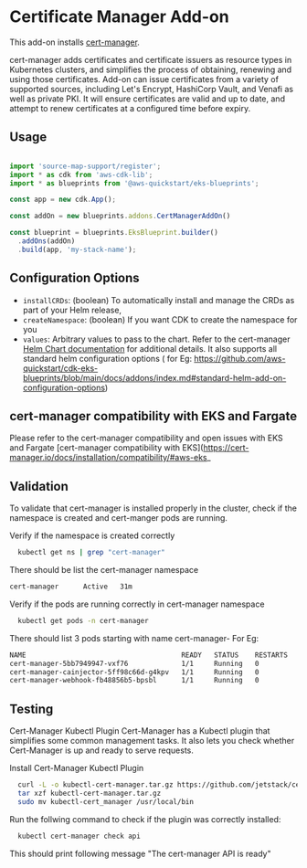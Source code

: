 # Certificate Manager Add-on

This add-on installs [cert-manager](https://github.com/cert-manager/cert-manager).

cert-manager adds certificates and certificate issuers as resource types in Kubernetes clusters, and simplifies the process of obtaining, renewing and using those certificates.
Add-on can issue certificates from a variety of supported sources, including Let's Encrypt, HashiCorp Vault, and Venafi as well as private PKI.
It will ensure certificates are valid and up to date, and attempt to renew certificates at a configured time before expiry.

## Usage

```typescript

import 'source-map-support/register';
import * as cdk from 'aws-cdk-lib';
import * as blueprints from '@aws-quickstart/eks-blueprints';

const app = new cdk.App();

const addOn = new blueprints.addons.CertManagerAddOn()

const blueprint = blueprints.EksBlueprint.builder()
  .addOns(addOn)
  .build(app, 'my-stack-name');
```

## Configuration Options

- `installCRDs`: (boolean) To automatically install and manage the CRDs as part of your Helm release,
- `createNamespace`: (boolean) If you want CDK to create the namespace for you
- `values`: Arbitrary values to pass to the chart. Refer to the cert-manager [Helm Chart documentation](https://artifacthub.io/packages/helm/cert-manager/cert-manager) for additional details. It also supports all standard helm configuration options ( for Eg: https://github.com/aws-quickstart/cdk-eks-blueprints/blob/main/docs/addons/index.md#standard-helm-add-on-configuration-options)

## cert-manager compatibility with EKS and Fargate

Please refer to the cert-manager compatibility and open issues with EKS and Fargate
[cert-manager compatibility with EKS](https://cert-manager.io/docs/installation/compatibility/#aws-eks_

## Validation

To validate that cert-manager is installed properly in the cluster, check if the namespace is created and cert-manger pods are running.

Verify if the namespace is created correctly
```bash
  kubectl get ns | grep "cert-manager"
```
There should be list the cert-manager namespace
```bash
cert-manager      Active   31m
```
Verify if the pods are running correctly in cert-manager namespace
```bash
  kubectl get pods -n cert-manager  
```
There should list 3 pods starting with name cert-manager-
For Eg:
```bash
NAME                                      READY   STATUS    RESTARTS   AGE
cert-manager-5bb7949947-vxf76             1/1     Running   0          2m56s
cert-manager-cainjector-5ff98c66d-g4kpv   1/1     Running   0          2m56s
cert-manager-webhook-fb48856b5-bpsbl      1/1     Running   0          2m56s
```

## Testing

Cert-Manager Kubectl Plugin
Cert-Manager has a Kubectl plugin that simplifies some common management tasks. It also lets you check whether Cert-Manager is up and ready to serve requests.

Install Cert-Manager Kubectl Plugin
```bash
  curl -L -o kubectl-cert-manager.tar.gz https://github.com/jetstack/cert-manager/releases/latest/download/kubectl-cert_manager-linux-amd64.tar.gz
  tar xzf kubectl-cert-manager.tar.gz
  sudo mv kubectl-cert_manager /usr/local/bin
```

Run the follwing command to check if the plugin was correctly installed:
```bash
  kubectl cert-manager check api
```
This should print following message "The cert-manager API is ready"